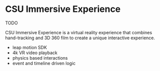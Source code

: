 <!-- ---
title: CSU Immersive Experience
date: 2016-09-10
layout: project.html
image: /inc/img/posts/handtrack/ht_csu.gif
status: Shipped
engine: Unity
platform: HTC Vive, Oculus Rift
description: CSU Immersive Experience is a virtual reality experience that combines hand-tracking and 3D 360 film to create a unique interactive experience.
alt: <div>See my blog post <a href="/posts/hand-tracked-natural-interaction-in-vr/">Hand Tracked Natural Interaction in VR</a> for more info. A more detailed write up coming soon.</div>
--- -->

# CSU Immersive Experience

TODO


CSU Immersive Experience is a virtual reality experience that combines hand-tracking and 3D 360 film to create a unique interactive experience.

- leap motion SDK
- 4k VR video playback
- physics based interactions
- event and timeline driven logic
